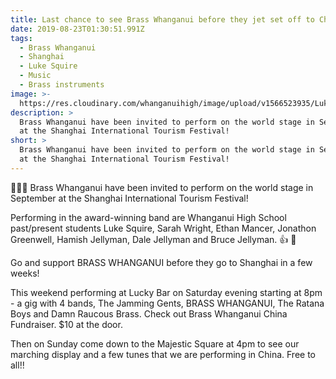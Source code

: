 ```yaml
---
title: Last chance to see Brass Whanganui before they jet set off to China
date: 2019-08-23T01:30:51.991Z
tags:
  - Brass Whanganui
  - Shanghai
  - Luke Squire
  - Music
  - Brass instruments
image: >-
  https://res.cloudinary.com/whanganuihigh/image/upload/v1566523935/LukeSquire.Brass-WU-midweek-13.3.19.jpg
description: >
  Brass Whanganui have been invited to perform on the world stage in September
  at the Shanghai International Tourism Festival!
short: >
  Brass Whanganui have been invited to perform on the world stage in September
  at the Shanghai International Tourism Festival!
---
```

🎷🎺🥁 Brass Whanganui have been invited to perform on the world stage in September at the Shanghai International Tourism Festival!

Performing in the award-winning band are Whanganui High School past/present students Luke Squire, Sarah Wright, Ethan Mancer, Jonathon Greenwell, Hamish Jellyman, Dale Jellyman and Bruce Jellyman.  👍 🤩

Go and support BRASS WHANGANUI before they go to Shanghai in a few weeks!

This weekend performing at Lucky Bar on Saturday evening starting at 8pm - a gig with 4 bands, The Jamming Gents, BRASS WHANGANUI, The Ratana Boys and Damn Raucous Brass. Check out Brass Whanganui China Fundraiser. $10 at the door.

Then on Sunday come down to the Majestic Square at 4pm to see our marching display and a few tunes that we are performing in China. Free to all!!   
